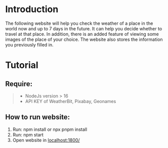# Introduction

The following website will help you check the weather of a place in the world now and up to 7 days in the future. It can help you decide whether to travel at that place.
In addition, there is an added feature of viewing some images of the place of your choice.
The website also stores the information you previously filled in.

# Tutorial

## Require:

> - NodeJs version > 16
> - API KEY of WeatherBit, Pixabay, Geonames

## How to run website:

1. Run: npm install or npx pnpm install
2. Run: npm start
3. Open website in <localhost:1800/>

